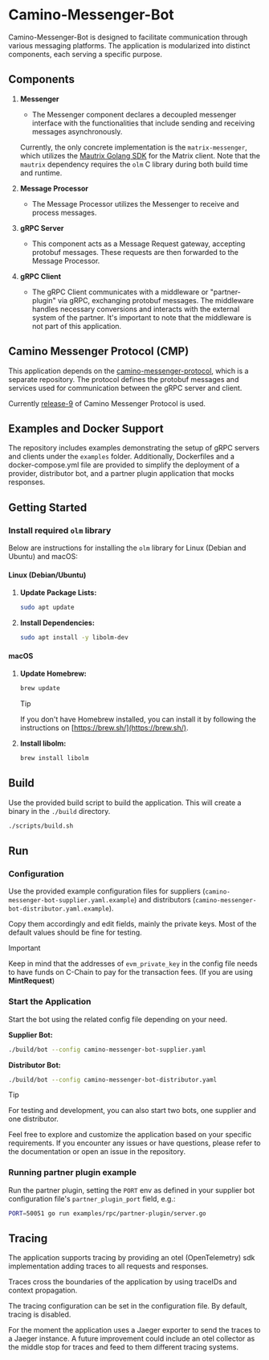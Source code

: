 # Camino-Messenger-Bot

Camino-Messenger-Bot is designed to facilitate communication through various messaging platforms. The application is modularized into distinct components, each serving a specific purpose.

## Components

1. **Messenger**

   - The Messenger component declares a decoupled messenger interface with the functionalities that include sending and receiving messages asynchronously.

   Currently, the only concrete implementation is the `matrix-messenger`, which utilizes the [Mautrix Golang SDK](https://github.com/mautrix/go) for the Matrix client. Note that the `mautrix` dependency requires the `olm` C library during both build time and runtime.

2. **Message Processor**

   - The Message Processor utilizes the Messenger to receive and process messages.

3. **gRPC Server**

   - This component acts as a Message Request gateway, accepting protobuf messages. These requests are then forwarded to the Message Processor.

4. **gRPC Client**
   - The gRPC Client communicates with a middleware or "partner-plugin" via gRPC, exchanging protobuf messages. The middleware handles necessary conversions and interacts with the external system of the partner. It's important to note that the middleware is not part of this application.

## Camino Messenger Protocol (CMP)

This application depends on the [camino-messenger-protocol](https://github.com/chain4travel/camino-messenger-protocol), which is a separate repository. The protocol defines the protobuf messages and services used for communication between the gRPC server and client.

Currently [release-9](https://github.com/chain4travel/camino-messenger-protocol/releases/tag/release-9) of Camino Messenger Protocol is used.

## Examples and Docker Support

The repository includes examples demonstrating the setup of gRPC servers and clients under the `examples` folder. Additionally, Dockerfiles and a docker-compose.yml file are provided to simplify the deployment of a provider, distributor bot, and a partner plugin application that mocks responses.

## Getting Started

### Install required `olm` library

Below are instructions for installing the `olm` library for Linux (Debian and Ubuntu) and macOS:

#### Linux (Debian/Ubuntu)

1. **Update Package Lists:**

   ```bash
   sudo apt update
   ```

2. **Install Dependencies:**
   ```bash
   sudo apt install -y libolm-dev
   ```

#### macOS

1. **Update Homebrew:**

   ```bash
   brew update
   ```

   > [!TIP]
   > If you don't have Homebrew installed, you can install it by following
   > the instructions on [https://brew.sh/](https://brew.sh/).

2. **Install libolm:**
   ```bash
   brew install libolm
   ```

## Build

Use the provided build script to build the application. This will create a binary in the `./build` directory.

```bash
./scripts/build.sh
```

## Run

### Configuration

Use the provided example configuration files for suppliers
(`camino-messenger-bot-supplier.yaml.example`) and distributors
(`camino-messenger-bot-distributor.yaml.example`).

Copy them accordingly and edit fields, mainly the private keys. Most of the default
values should be fine for testing.

> [!IMPORTANT]
> Keep in mind that the addresses of `evm_private_key` in the config file needs to
> have funds on C-Chain to pay for the transaction fees. (If you are using **MintRequest**)

### Start the Application

Start the bot using the related config file depending on your need.

**Supplier Bot:**

```bash
./build/bot --config camino-messenger-bot-supplier.yaml
```

**Distributor Bot:**

```bash
./build/bot --config camino-messenger-bot-distributor.yaml
```

> [!TIP]
> For testing and development, you can also start two bots, one supplier and one distributor.

Feel free to explore and customize the application based on your specific requirements. If you encounter any issues or have questions, please refer to the documentation or open an issue in the repository.

### Running partner plugin example

Run the partner plugin, setting the `PORT` env as defined in your supplier bot
configuration file's `partner_plugin_port` field, e.g.:

```bash
PORT=50051 go run examples/rpc/partner-plugin/server.go
```

## Tracing

The application supports tracing by providing an otel (OpenTelemetry) sdk
implementation adding traces to all requests and responses.

Traces cross the boundaries of the application by using traceIDs and context propagation.

The tracing configuration can be set in the configuration file. By default, tracing
is disabled.

For the moment the application uses a Jaeger exporter to send the traces to a Jaeger
instance. A future improvement could include an otel collector as the middle stop
for traces and feed to them different tracing systems.
